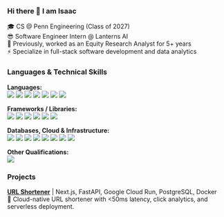 ### Hi there 👋 I am Isaac
🎓 CS @ Penn Engineering (Class of 2027)<br/>
😎 Software Engineer Intern @ Lanterns AI<br/>
🌱 Previously, worked as an Equity Research Analyst for 5+ years<br/>
⚡ Specialize in full-stack software development and data analytics<br/>

### Languages & Technical Skills

**Languages:**  
<img src="https://img.shields.io/badge/-Python-3776ab?style=flat&logo=python&logoColor=white">
<img src="https://img.shields.io/badge/-C-00599c?style=flat&logo=c&logoColor=white">
<img src="https://img.shields.io/badge/-C++-00599c?style=flat&logo=c%2B%2B&logoColor=white">
<img src="https://img.shields.io/badge/-Java-f89820?style=flat&logo=java&logoColor=white">
<img src="https://img.shields.io/badge/-TypeScript-3178c6?style=flat&logo=typescript&logoColor=white">
<img src="https://img.shields.io/badge/-HTML-e34f26?style=flat&logo=html5&logoColor=white">
<img src="https://img.shields.io/badge/-CSS-264de4?style=flat&logo=css3&logoColor=white">

**Frameworks / Libraries:**  
<img src="https://img.shields.io/badge/-FastAPI-009688?style=flat&logo=fastapi&logoColor=white">
<img src="https://img.shields.io/badge/-Flask-000000?style=flat&logo=flask&logoColor=white">
<img src="https://img.shields.io/badge/-Node.js-339933?style=flat&logo=node.js&logoColor=white">
<img src="https://img.shields.io/badge/-React-000000?style=flat&logo=react&logoColor=00c8ff">
<img src="https://img.shields.io/badge/-Next.js-000000?style=flat&logo=nextdotjs&logoColor=white">
<img src="https://img.shields.io/badge/-Bootstrap-563D7C?style=flat&logo=bootstrap&logoColor=white">

**Databases, Cloud & Infrastructure:**  
<img src="https://img.shields.io/badge/-PostgreSQL-336791?style=flat&logo=postgresql&logoColor=white">
<img src="https://img.shields.io/badge/-MongoDB-4DB33D?style=flat&logo=mongodb&logoColor=white">
<img src="https://img.shields.io/badge/-Redis-DC382D?style=flat&logo=redis&logoColor=white">
<img src="https://img.shields.io/badge/-Docker-2496ED?style=flat&logo=docker&logoColor=FFFFFF">
<img src="https://img.shields.io/badge/-Kafka-231f20?style=flat&logo=apachekafka&logoColor=white">
<img src="https://img.shields.io/badge/-Git-F05032?style=flat&logo=git&logoColor=FFFFFF">
<img src="https://img.shields.io/badge/-GitHub%20Actions-2088FF?style=flat&logo=githubactions&logoColor=white">
<img src="https://img.shields.io/badge/-PowerShell-012456?style=flat&logo=powershell&logoColor=white">

**Other Qualifications:**  
<img src="https://img.shields.io/badge/-CFA-0072C6?style=flat&logo=none&logoColor=white">


### Projects

**[URL Shortener]([https://github.com/LeeIsaac/url-shortener](https://url-shortener-frontend-sigma-seven.vercel.app/))** | Next.js, FastAPI, Google Cloud Run, PostgreSQL, Docker  
🔗 Cloud-native URL shortener with <50ms latency, click analytics, and serverless deployment.  

